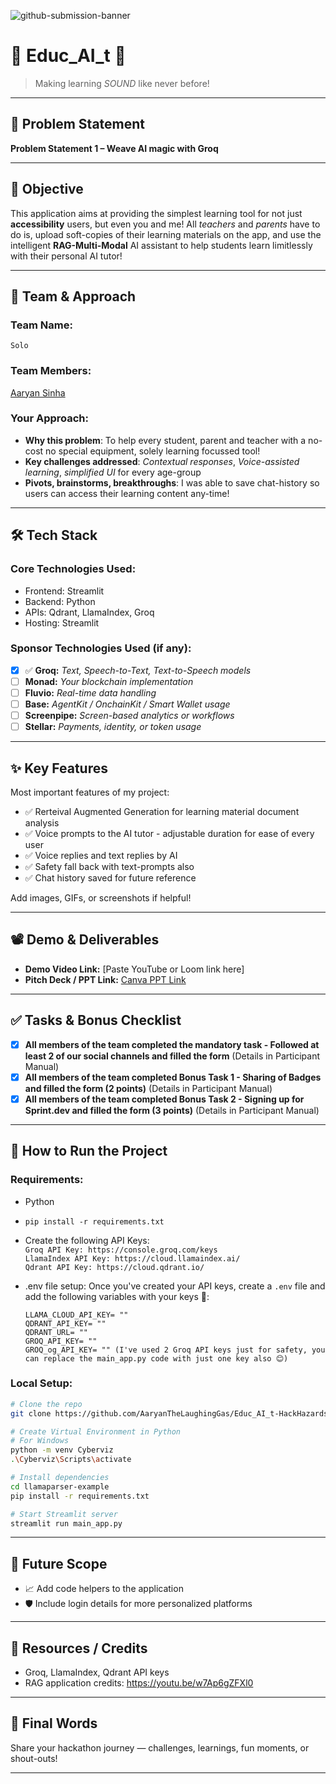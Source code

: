 ![github-submission-banner](https://github.com/user-attachments/assets/a1493b84-e4e2-456e-a791-ce35ee2bcf2f)

# 🧠 Educ_AI_t 📖

> Making learning _SOUND_ like never before!

---

## 📌 Problem Statement
 
**Problem Statement 1 – Weave AI magic with Groq**

---

## 🎯 Objective

This application aims at providing the simplest learning tool for not just **accessibility** users, but even you and me!
All _teachers_ and _parents_ have to do is, upload soft-copies of their learning materials on the app, and use the intelligent **RAG-Multi-Modal** AI assistant 
to help students learn limitlessly with their personal AI tutor!

---

## 🧠 Team & Approach

### Team Name:  
`Solo`

### Team Members:  
[Aaryan Sinha](www.linkedin.com/in/aaryan-sinha)

### Your Approach:  
- **Why this problem**: To help every student, parent and teacher with a no-cost no special equipment, solely learning focussed tool!   
- **Key challenges addressed**: _Contextual responses_, _Voice-assisted learning_, _simplified UI_ for every age-group     
- **Pivots, brainstorms, breakthroughs**: I was able to save chat-history so users can access their learning content any-time!

---

## 🛠️ Tech Stack

### Core Technologies Used:
- Frontend: Streamlit
- Backend: Python
- APIs: Qdrant, LlamaIndex, Groq
- Hosting: Streamlit

### Sponsor Technologies Used (if any):
- [X] ✅ **Groq:** _Text, Speech-to-Text, Text-to-Speech models_  
- [ ] **Monad:** _Your blockchain implementation_  
- [ ] **Fluvio:** _Real-time data handling_  
- [ ] **Base:** _AgentKit / OnchainKit / Smart Wallet usage_  
- [ ] **Screenpipe:** _Screen-based analytics or workflows_  
- [ ] **Stellar:** _Payments, identity, or token usage_

---

## ✨ Key Features

Most important features of my project:

- ✅ Rerteival Augmented Generation for learning material document analysis  
- ✅ Voice prompts to the AI tutor - adjustable duration for ease of every user  
- ✅ Voice replies and text replies by AI  
- ✅ Safety fall back with text-prompts also
- ✅ Chat history saved for future reference 

Add images, GIFs, or screenshots if helpful!

---

## 📽️ Demo & Deliverables

- **Demo Video Link:** [Paste YouTube or Loom link here]  
- **Pitch Deck / PPT Link:** [Canva PPT Link](https://www.canva.com/design/DAGk63s4Nnc/UiRaxXSqn71eXdN4jRJG-Q/edit?utm_content=DAGk63s4Nnc&utm_campaign=designshare&utm_medium=link2&utm_source=sharebutton)   

---

## ✅ Tasks & Bonus Checklist

- [X] **All members of the team completed the mandatory task - Followed at least 2 of our social channels and filled the form** (Details in Participant Manual)  
- [X] **All members of the team completed Bonus Task 1 - Sharing of Badges and filled the form (2 points)**  (Details in Participant Manual)
- [X] **All members of the team completed Bonus Task 2 - Signing up for Sprint.dev and filled the form (3 points)**  (Details in Participant Manual)

---

## 🧪 How to Run the Project

### Requirements:
- Python
- ```pip install -r requirements.txt```
- Create the following API Keys: <br>
  ```Groq API Key: https://console.groq.com/keys```<br>
  ```LlamaIndex API Key: https://cloud.llamaindex.ai/```<br>
  ```Qdrant API Key: https://cloud.qdrant.io/```

- .env file setup:
  Once you've created your API keys, create a ```.env``` file and add the following variables with your keys 🔑:
  ```
  LLAMA_CLOUD_API_KEY= ""
  QDRANT_API_KEY= ""
  QDRANT_URL= ""
  GROQ_API_KEY= ""
  GROQ_og_API_KEY= "" (I've used 2 Groq API keys just for safety, you can replace the main_app.py code with just one key also 😊)
  ```

### Local Setup:
```bash
# Clone the repo
git clone https://github.com/AaryanTheLaughingGas/Educ_AI_t-HackHazards.git

# Create Virtual Environment in Python
# For Windows
python -m venv Cyberviz
.\Cyberviz\Scripts\activate

# Install dependencies
cd llamaparser-example
pip install -r requirements.txt

# Start Streamlit server
streamlit run main_app.py
```
---

## 🧬 Future Scope


- 📈 Add code helpers to the application
- 🛡️ Include login details for more personalized platforms 
---

## 📎 Resources / Credits

- Groq, LlamaIndex, Qdrant API keys 
- RAG application credits: https://youtu.be/w7Ap6gZFXl0 

---

## 🏁 Final Words

Share your hackathon journey — challenges, learnings, fun moments, or shout-outs!

---
